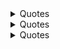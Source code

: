 
<details>
  <summary>Quotes</summary>
  <pre>
  
> "My wealth, let son and bretheren part. Some things they cannot share.
My work well done, my noble heart, these are only mine to wear." - Jabir


“These are the days that must happen to you.” ― Walt Whitman
</pre>


</details>

<details>
  <summary>Quotes</summary>

> "My wealth, let son and bretheren part. Some things they cannot share.
My work well done, my noble heart, these are only mine to wear." - Jabir


“These are the days that must happen to you.” ― Walt Whitman


</details>


<details>
  <summary>Quotes</summary>
  <pre>
> "My wealth, let son and bretheren part. Some things they cannot share.
My work well done, my noble heart, these are only mine to wear." - Jabir
</pre>

<pre>
“These are\ 
the days\ 
that must\ 
happen to you.” ― Walt Whitman
</pre>


</details>
